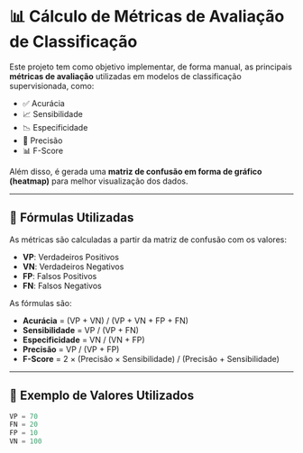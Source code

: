 # 📊 Cálculo de Métricas de Avaliação de Classificação

Este projeto tem como objetivo implementar, de forma manual, as principais **métricas de avaliação** utilizadas em modelos de classificação supervisionada, como:

- ✅ Acurácia
- 📈 Sensibilidade
- 📉 Especificidade
- 🎯 Precisão
- 📊 F-Score

Além disso, é gerada uma **matriz de confusão em forma de gráfico (heatmap)** para melhor visualização dos dados.

---

## 📌 Fórmulas Utilizadas

As métricas são calculadas a partir da matriz de confusão com os valores:

- **VP**: Verdadeiros Positivos  
- **VN**: Verdadeiros Negativos  
- **FP**: Falsos Positivos  
- **FN**: Falsos Negativos  

As fórmulas são:

- **Acurácia** = (VP + VN) / (VP + VN + FP + FN)  
- **Sensibilidade** = VP / (VP + FN)  
- **Especificidade** = VN / (VN + FP)  
- **Precisão** = VP / (VP + FP)  
- **F-Score** = 2 × (Precisão × Sensibilidade) / (Precisão + Sensibilidade)

---

## 🧪 Exemplo de Valores Utilizados

```python
VP = 70
FN = 20
FP = 10
VN = 100
